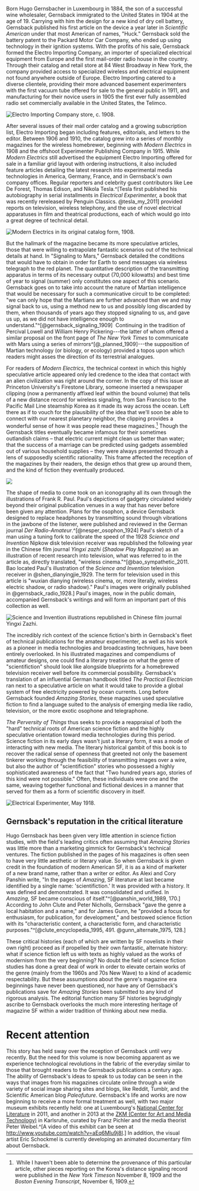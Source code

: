 Born Hugo Gernsbacher in Luxembourg in 1884, the son of a successful wine wholesaler, Gernsback immigrated to the United States in 1904 at the age of 19. Carrying with him the design for a new kind of dry cell battery, Gernsback published his first article on the device a year later in *Scientific American* under that most American of names, "Huck." Gernsback sold the battery patent to the Packard Motor Car Company, who ended up using technology in their ignition systems.  With the profits of his sale, Gernsback formed the Electro Importing Company, an importer of specialized electrical equipment from Europe and the first mail-order radio house in the country. Through their catalog and retail store at 84 West Broadway in New York, the company provided access to specialized wireless and electrical equipment not found anywhere outside of Europe. Electro Importing catered to a diverse clientele, providing their more advanced basement experimenters with the first vacuum tube offered for sale to the general public in 1911, and manufacturing for their novice users in 1905 the first ever fully assembled radio set commercially available in the United States, the Telimco.

![Electro Importing Company store, c. 1908.](images/eico_store.png)

After several issues of their mail order catalog and a growing subscription list, Electro Importing began including features, editorials, and letters to the editor. Between 1906 and 1910, the catalog grew into a series of monthly magazines for the wireless homebrewer, beginning with *Modern Electrics* in 1908 and the offshoot Experimenter Publishing Company in 1915. While *Modern Electrics* still advertised the equipment Electro Importing offered for sale in a familiar grid layout with ordering instructions, it also included feature articles detailing the latest research into experimental media technologies in America, Germany, France, and in Gernsback's own company offices. Regular reporters and celebrity guest contributors like Lee De Forest, Thomas Edison, and Nikola Tesla.^[Tesla first published his autobiography in serial installments in *Electrical Experimenter,* a book that was recently rereleased by Penguin Classics. @tesla_my_2011] provided reports on television, wireless telephony, and the use of novel electrical apparatuses in film and theatrical productions, each of which would go into a great degree of technical detail.

![Modern Electrics in its original catalog form, 1908.](images/me_catalog1908.jpg)

But the hallmark of the magazine became its more speculative articles, those that were willing to extrapolate fantastic scenarios out of the technical details at hand. In "Signaling to Mars," Gernsback detailed the conditions that would have to obtain in order for Earth to send messages via wireless telegraph to the red planet.  The quantitative description of the transmitting apparatus in terms of its necessary output (70,000 kilowatts) and best time of year to signal (summer) only constitutes one aspect of this scenario.  Gernsback goes on to take into account the nature of Martian intelligence that would be necessary for such a communicative circuit to be completed:  "we can only hope that the Martians are further advanced than we and may signal back to us, using a method new to us and possibly long discarded by them, when thousands of years ago they stopped signaling to us, and gave us up, as we did not have intelligence enough to understand."^[@gernsback_signaling_1909]  Continuing in the tradition of Percival Lowell and William Henry Pickering---the latter of whom offered a similar proposal on the front page of *The New York Times* to communicate with Mars using a series of mirrors^[@_planned_1909]---the supposition of Martian technology (or biology, or ecology) provided a topos upon which readers might asses the direction of its terrestrial analogues.

For readers of *Modern Electrics*, the technical context in which this highly speculative article appeared only led credence to the idea that contact with an alien civilization was right around the corner. In the copy of this issue at Princeton University's Firestone Library, someone inserted a newspaper clipping (now a permanently affixed leaf within the bound volume) that tells of a new distance record for wireless signaling, from San Francisco to the Pacific Mail Line steamship Korea as it made its way across the ocean. Left there as if to vouch for the plausibility of the idea that we'll soon be able to connect with our nearest planetary neighbor, the clipping provides a wonderful sense of how it was people read these magazines.[^clp] Though the Gernsback titles eventually became infamous for their sometimes outlandish claims – that electric current might clean us better than water; that the success of a marriage can be predicted using gadgets assembled out of various household supplies – they were always presented through a lens of supposedly scientific rationality. This frame affected the reception of the magazines by their readers, the design ethos that grew up around them, and the kind of fiction they eventually produced.

[^clp]: While I haven't been able to determine the provenance of this particular article, other pieces reporting on the Korea's distance signaling record were published in the *New York Times*on November 8, 1909 and the *Boston Evening Transcript*, November 6, 1909.

![](images/signaling_mars_insert.jpg)

The shape of media to come took on an iconography all its own through the illustrations of Frank R. Paul. Paul's depictions of gadgetry circulated widely beyond their original publication venues in a way that has never before been given any attention. Plans for the osophon, a device Gernsback designed to replace headphones by transmitting sound through vibrations in the jawbone of the listener, were published and reviewed in the German journal *Der Radio-Amateur*.^[@nesper_osophon_1924]  Paul's sketch of a man using a tuning fork to calibrate the speed of the 1928 *Science and Invention* Nipkow disk television receiver was republished the following year in the Chinese film journal *Yingxi zazhi* (*Shadow Play Magazine*) as an illustration of recent research into television, what was referred to in the article as, directly translated, "wireless cinema."^[@bao_sympathetic_2011. Bao located Paul's illustration of the *Science and Invention* television receiver in @shen_dianyingjie_1929. The term for television used in this article is "wuxian dianying (wireless cinema, or, more literally, wireless electric shadow, or radio shadow)." Paul's images were originally published in @gernsback_radio_1928.]  Paul's images, now in the public domain, accompanied Gernsback's writings and will form an important part of this collection as well.

![*Science and Invention* illustrations republished in Chinese film journal *Yingxi Zazhi*.](images/shadow_play_mag.jpg)

The incredibly rich context of the science fiction's birth in Gernsback's fleet of technical publications for the amateur experimenter, as well as his work as a pioneer in media technologies and broadcasting techniques, have been entirely overlooked.  In his illustrated magazines and compendiums of amateur designs, one could find a literary treatise on what the genre of "scientifiction" should look like alongside blueprints for a homebrewed television receiver well before its commercial possibility.  Gernsback's translation of an influential German handbook titled *The Practical Electrician* ran next to a speculative article on what it would take to provide a global system of free electricity powered by ocean currents.  Long before Gernsback founded *Amazing Stories,* these magazines used speculative fiction to find a language suited to the analysis of emerging media like radio, television, or the more exotic osophone and telegraphone.

*The Perversity of Things* thus seeks to provide a reappraisal of both the "hard" technical roots of American science fiction and the highly speculative orientation toward media technologies during this period.  Science fiction in its early days wasn't just a literary form, it was a mode of interacting with new media.  The literary historical gambit of this book is to recover the radical sense of openness that greeted not only the basement tinkerer working through the feasibility of transmitting images over a wire, but also the author of "scientifiction" stories who possessed a highly sophisticated awareness of the fact that "Two hundred years ago, stories of this kind were not possible."  Often, these individuals were one and the same, weaving together functional and fictional devices in a manner that served for them as a form of scientific discovery in itself.

![*Electrical Experimenter*, May 1918.](images/tv_telephot_cover.jpg)

## Gernsback's reputation in the critical literature

Hugo Gernsback has been given very little attention in science fiction studies, with the field's leading critics often assuming that *Amazing Stories* was little more than a marketing gimmick for Gernsback's technical ventures.  The fiction published in the pages of his magazines is often seen to have very little aesthetic or literary value.  So when Gernsback is given credit in the foundation of modern American SF, it is as a kind of marketer of a new brand name, rather than a writer or editor.  As Alexi and Cory Panshin write, "In the pages of *Amazing*, SF literature at last became identified by a single name: 'scientifiction.' It was provided with a history. It was defined and demonstrated. It was consolidated and unified. In *Amazing*, SF became conscious of itself."^[@panshin_world_1989, 170.]  According to John Clute and Peter Nicholls, Gernsback "gave the genre a local habitation and a name," and for James Gunn, he "provided a focus for enthusiasm, for publication, for development," and bestowed science fiction with its "characteristic content, a characteristic form, and characteristic purposes."^[@clute_encyclopedia_1995, 491. @gunn_alternate_1975, 128.] 

These critical histories (each of which are written by SF novelists in their own right) proceed as if propelled by their own fantastic, alternate history: what if science fiction left us with texts as highly valued as the works of modernism from the very beginning? No doubt the field of science fiction studies has done a great deal of work in order to elevate certain works of the genre (mainly from the 1960s and 70s New Wave) to a kind of academic respectability. But these assumptions about the genre's magazine era beginnings have never been questioned, nor have any of Gernsback's publications save for *Amazing Stories* been submitted to any kind of rigorous analysis. The editorial function many SF histories begrudgingly ascribe to Gernsback overlooks the much more interesting heritage of magazine SF within a wider tradition of thinking about new media.

# Recent attention

This story has held sway over the reception of Gernsback until very recently. But the need for this volume is now becoming apparent as we experience technological revolutions in the fabric of the everyday similar to those that brought readers to the Gernsback publications a century ago.  The ability of Gernsback's ideas to speak to us today can be seen in the ways that images from his magazines circulate online through a wide variety of social image sharing sites and blogs, like Reddit, Tumblr, and the Scientific American blog *Paleofuture*. Gernsback's life and works are now beginning to receive a more formal treatment as well, with two major museum exhibits recently held: one at Luxembourg's [National Center for Literature](http://www.cnl.public.lu/agenda/2011/5/Expo_Hugo_Gernsback/index.html?highlight=gernsback) in 2011, and another in 2013 at the [ZKM (Center for Art and Media Technology)](http://on1.zkm.de/zkm/stories/storyReader8492) in Karlsruhe, curated by Franz Pichler and the media theorist Peter Weibel.^[A video of this exhibit can be seen at <http://www.youtube.com/watch?v=aEq6Mlu9j8I>.]  In addition, the visual artist Eric Schockmel is currently developing an animated documentary film about Gernsback.